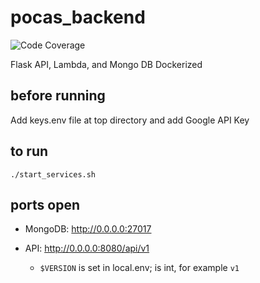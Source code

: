 # pocas_backend
![Code Coverage](https://github.com/velaraptor/pocas_backend/workflows/Code%20Coverage/badge.svg)

Flask API, Lambda, and Mongo DB Dockerized

## before running
Add keys.env file at top directory and add Google API Key

## to run
```
./start_services.sh
```
## ports open

 * MongoDB: http://0.0.0.0:27017
 * API: http://0.0.0.0:8080/api/v1
  
    * ```$VERSION``` is set in local.env; is int, for example ```v1```
